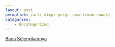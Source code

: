 ```yaml
---
layout: post
permalink: /arti-mimpi-pergi-sama-teman-cowok/
categories:
    - Uncategorized
---
```


[Baca Selengkapnya](/10)